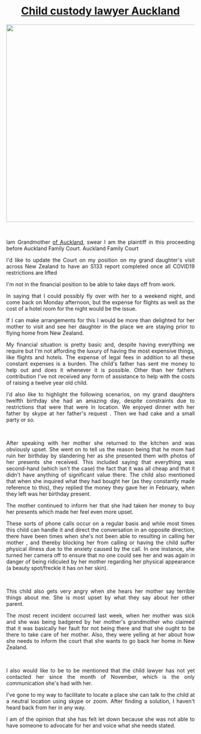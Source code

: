 
 
	
<h1 style="text-align: center;"><a href="https://sites.google.com/view/top-family-lawyers-auckland/home"><span class="wordai-block rewrite-block" data-id="4">Child custody lawyer Auckland</span></a></h1>
<p><a href="https://sites.google.com/view/top-family-lawyers-auckland/home"><span class="wordai-block rewrite-block" data-id="4"><img style="display: block; margin-left: auto; margin-right: auto;" src="https://webs-urls.s3.amazonaws.com/Family-Lawyer.png" alt="" width="750" height="528" /></span></a></p>
<p>&nbsp;</p>
<p style="text-align: justify;">Iam Grandmother <u>of Auckland</u>, swear I am the plaintiff in this proceeding before Auckland Family Court. Auckland Family Court</p>
<p style="text-align: justify;">I'd like to update the Court on my position on my grand daughter's visit across New Zealand to have an S133 report completed once all COVID19 restrictions are lifted</p>
<p style="text-align: justify;">I'm not in the financial position to be able to take days off from work.</p>
<p style="text-align: justify;">In saying that I could possibly fly over with her to a weekend night, and come back on Monday afternoon, but the expense for flights as well as the cost of a hotel room for the night would be the issue.</p>
<p style="text-align: justify;">If I can make arrangements for this I would be more than delighted for her mother to visit and see her daughter in the place we are staying prior to flying home from New Zealand.</p>
<p style="text-align: justify;">My financial situation is pretty basic and, despite having everything we require but I'm not affording the luxury of having the most expensive things, like flights and hotels. The expense of legal fees in addition to all these constant expenses is a burden. The child's father has sent me money to help out and does it whenever it is possible. Other than her fathers contribution I've not received any form of assistance to help with the costs of raising a twelve year old child.</p>
<p style="text-align: justify;">I'd also like to highlight the following scenarios, on my grand daughters twelfth birthday she had an amazing day, despite constraints due to restrictions that were that were in location. We enjoyed dinner with her father by skype at her father's request . Then we had cake and a small party or so.</p>
<p style="text-align: justify;">&nbsp;</p>
<p style="text-align: justify;">After speaking with her mother she returned to the kitchen and was obviously upset. She went on to tell us the reason being that he mom had ruin her birthday by slandering her as she presented them with photos of her presents she received. This included saying that everything was second-hand (which isn't the case) the fact that it was all cheap and that it didn't have anything of significant value there. The child also mentioned that when she inquired what they had bought her (as they constantly made reference to this), they replied the money they gave her in February, when they left was her birthday present.</p>
<p style="text-align: justify;">The mother continued to inform her that she had taken her money to buy her presents which made her feel even more upset.</p>
<p style="text-align: justify;">These sorts of phone calls occur on a regular basis and while most times this child can handle it and direct the conversation in an opposite direction, there have been times when she's not been able to resulting in calling her mother , and thereby blocking her from calling or having the child suffer physical illness due to the anxiety caused by the call. In one instance, she turned her camera off to ensure that no one could see her and was again in danger of being ridiculed by her mother regarding her physical appearance (a beauty spot/freckle it has on her skin).</p>
<p style="text-align: justify;">&nbsp;</p>
<p style="text-align: justify;">This child also gets very angry when she hears her mother say terrible things about me. She is most upset by what they say about her other parent.</p>
<p style="text-align: justify;">The most recent incident occurred last week, when her mother was sick and she was being badgered by her mother's grandmother who claimed that it was basically her fault for not being there and that she ought to be there to take care of her mother. Also, they were yelling at her about how she needs to inform the court that she wants to go back her home in New Zealand.</p>
<p style="text-align: justify;">&nbsp;</p>
<p style="text-align: justify;">I also would like to be to be mentioned that the child lawyer has not yet contacted her since the month of November, which is the only communication she's had with her.</p>
<p style="text-align: justify;">I've gone to my way to facilitate to locate a place she can talk to the child at a neutral location using skype or zoom. After finding a solution, I haven't heard back from her in any way.</p>
<p style="text-align: justify;">I am of the opinion that she has felt let down because she was not able to have someone to advocate for her and voice what she needs stated.</p>








<!-- Footer -->


</div>
</div>

</body>
</html>
